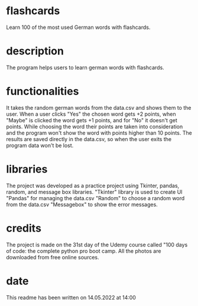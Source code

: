 # flashcards 

Learn 100 of the most used German words with flashcards. 

# description 

The program helps users to learn german words with flashcards. 

# functionalities 

It takes the random german words from the data.csv and shows them to the user. When a user clicks "Yes" the chosen word gets +2 points, when "Maybe" is clicked the word gets +1 points, and for "No" it doesn't get points. While choosing the word their points are taken into consideration and the program won't show the word with points higher than 10 points. The results are saved directly in the data.csv, so when the user exits the program data won't be lost. 

# libraries

The project was developed as a practice project using Tkinter, pandas, random, and message box libraries. "Tkinter" library is used to create UI "Pandas" for managing the data.csv "Random" to choose a random word from the data.csv "Messagebox" to show the error messages. 

# credits 

The project is made on the 31st day of the Udemy course called "100 days of code: the complete python pro boot camp. All the photos are downloaded from free online sources. 

# date 
This readme has been written on 14.05.2022 at 14:00
